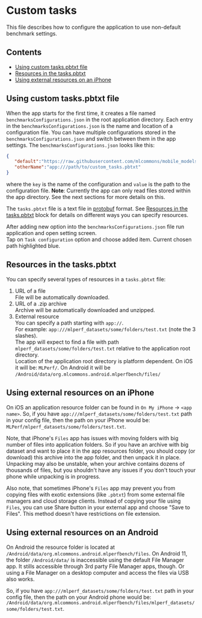 # Custom tasks

This file describes how to configure the application to use non-default benchmark settings.

## Contents

* [Using custom tasks.pbtxt file](#using-custom-taskspbtxt-file)
* [Resources in the tasks.pbtxt](#resources-in-the-taskspbtxt)
* [Using external resources on an iPhone](#using-external-resources-on-an-iphone)

## Using custom tasks.pbtxt file

When the app starts for the first time, it creates a file named `benchmarksConfigurations.json`
in the root application directory.
Each entry in the `benchmarksConfigurations.json` is the name and location of a configuration file.
You can have multiple configurations stored in the `benchmarksConfigurations.json` and switch
between them in the app settings.
The `benchmarksConfigurations.json` looks like this:

```json
{
   "default":"https://raw.githubusercontent.com/mlcommons/mobile_models/main/v1_0/assets/tasks_v2.pbtxt",
   "otherName":"app:///path/to/custom_tasks.pbtxt" 
}
```

where the `key` is the name of the configuration and `value` is the path to the configuration file.
**Note**: Currently the app can only read files stored within the app directory.
See the next sections for more details on this.

The `tasks.pbtxt` file is a text file in [protobuf](https://developers.google.com/protocol-buffers) format.
See [Resources in the tasks.pbtxt](#resources-in-the-taskspbtxt) block
for details on different ways you can specify resources.

After adding new option into the `benchmarksConfigurations.json` file
run application and open setting screen.  
Tap on `Task configuration` option
and choose added item. Current chosen path highlighted blue.

## Resources in the tasks.pbtxt

You can specify several types of resources in a `tasks.pbtxt` file:

1. URL of a file  
File will be automatically downloaded.
2. URL of a .zip archive  
Archive will be automatically downloaded and unzipped.
3. External resource  
You can specify a path starting with `app://`.  
For example: `app:///mlperf_datasets/some/folders/test.txt` (note the 3 slashes).  
The app will expect to find a file with path `mlperf_datasets/some/folders/test.txt`
relative to the application root directory.  
Location of the application root directory is platform dependent.
On iOS it will be: `MLPerf/`. On Android it will be `/Android/data/org.mlcommons.android.mlperfbench/files/`

## Using external resources on an iPhone

On iOS an application resource folder can be found in `On My iPhone` -> `<app name>`.
So, if you have `app:///mlperf_datasets/some/folders/test.txt` path in your config file,
then the path on your iPhone would be: `MLPerf/mlperf_datasets/some/folders/test.txt`.

Note, that iPhone's `Files` app has issues with moving folders with big number of files into application folders.
So if you have an archive with big dataset and want to place it in the app resources folder,
you should copy (or download) this archive into the app folder, and then unpack it in place.
Unpacking may also be unstable, when your archive contains dozens of thousands of files,
but you shouldn't have any issues if you don't touch your phone while unpacking is in progress.

Also note, that sometimes iPhone's `Files` app may prevent you from copying files with exotic extensions (like `.pbtxt`)
from some external file managers and cloud storage clients.
Instead of copying your file using `Files`, you can use Share button in your external app and choose "Save to Files".
This method doesn't have restrictions on file extension.

## Using external resources on an Android

On Android the resource folder is located at `/Android/data/org.mlcommons.android.mlperfbench/files`.
On Android 11, the folder `/Android/data/` is inaccessible using the default File Manager app.
It stills accessible through 3rd party File Manager apps, though.
Or using a File Manager on a desktop computer and access the files via USB also works.

So, if you have `app:///mlperf_datasets/some/folders/test.txt` path in your config file,
then the path on your Android phone would be:
`/Android/data/org.mlcommons.android.mlperfbench/files/mlperf_datasets/some/folders/test.txt`.

